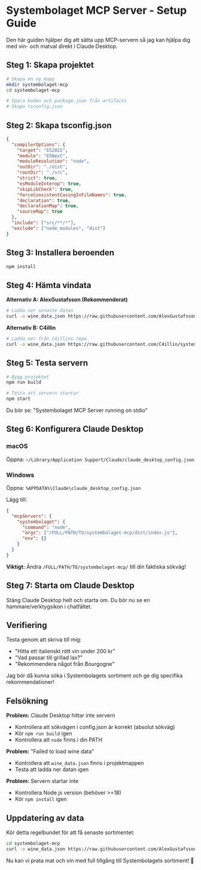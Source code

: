 # Systembolaget MCP Server - Setup Guide

Den här guiden hjälper dig att sätta upp MCP-servern så jag kan hjälpa dig med vin- och matval direkt i Claude Desktop.

## Steg 1: Skapa projektet

```bash
# Skapa en ny mapp
mkdir systembolaget-mcp
cd systembolaget-mcp

# Spara koden och package.json från artifacts
# Skapa tsconfig.json
```

## Steg 2: Skapa tsconfig.json

```json
{
  "compilerOptions": {
    "target": "ES2022",
    "module": "ESNext",
    "moduleResolution": "node",
    "outDir": "./dist",
    "rootDir": "./src",
    "strict": true,
    "esModuleInterop": true,
    "skipLibCheck": true,
    "forceConsistentCasingInFileNames": true,
    "declaration": true,
    "declarationMap": true,
    "sourceMap": true
  },
  "include": ["src/**/*"],
  "exclude": ["node_modules", "dist"]
}
```

## Steg 3: Installera beroenden

```bash
npm install
```

## Steg 4: Hämta vindata

**Alternativ A: AlexGustafsson (Rekommenderat)**
```bash
# Ladda ner senaste datan
curl -o wine_data.json https://raw.githubusercontent.com/AlexGustafsson/systembolaget-api-data/main/data/assortment.json
```

**Alternativ B: C4illin**
```bash
# Ladda ner från C4illins repo
curl -o wine_data.json https://raw.githubusercontent.com/C4illin/systembolaget-data/main/products.json
```

## Steg 5: Testa servern

```bash
# Bygg projektet
npm run build

# Testa att servern startar
npm start
```

Du bör se: "Systembolaget MCP Server running on stdio"

## Steg 6: Konfigurera Claude Desktop

### macOS
Öppna: `~/Library/Application Support/Claude/claude_desktop_config.json`

### Windows  
Öppna: `%APPDATA%\Claude\claude_desktop_config.json`

Lägg till:
```json
{
  "mcpServers": {
    "systembolaget": {
      "command": "node",
      "args": ["/FULL/PATH/TO/systembolaget-mcp/dist/index.js"],
      "env": {}
    }
  }
}
```

**Viktigt:** Ändra `/FULL/PATH/TO/systembolaget-mcp/` till din faktiska sökväg!

## Steg 7: Starta om Claude Desktop

Stäng Claude Desktop helt och starta om. Du bör nu se en hammare/verktygsikon i chatfältet.

## Verifiering

Testa genom att skriva till mig:
- "Hitta ett italienskt rött vin under 200 kr"
- "Vad passar till grillad lax?"
- "Rekommendera något från Bourgogne"

Jag bör då kunna söka i Systembolagets sortiment och ge dig specifika rekommendationer!

## Felsökning

**Problem:** Claude Desktop hittar inte servern
- Kontrollera att sökvägen i config.json är korrekt (absolut sökväg)
- Kör `npm run build` igen
- Kontrollera att `node` finns i din PATH

**Problem:** "Failed to load wine data"
- Kontrollera att `wine_data.json` finns i projektmappen
- Testa att ladda ner datan igen

**Problem:** Servern startar inte
- Kontrollera Node.js version (behöver >=18)
- Kör `npm install` igen

## Uppdatering av data

Kör detta regelbundet för att få senaste sortimentet:
```bash
cd systembolaget-mcp
curl -o wine_data.json https://raw.githubusercontent.com/AlexGustafsson/systembolaget-api-data/main/data/assortment.json
```

Nu kan vi prata mat och vin med full tillgång till Systembolagets sortiment! 🍷